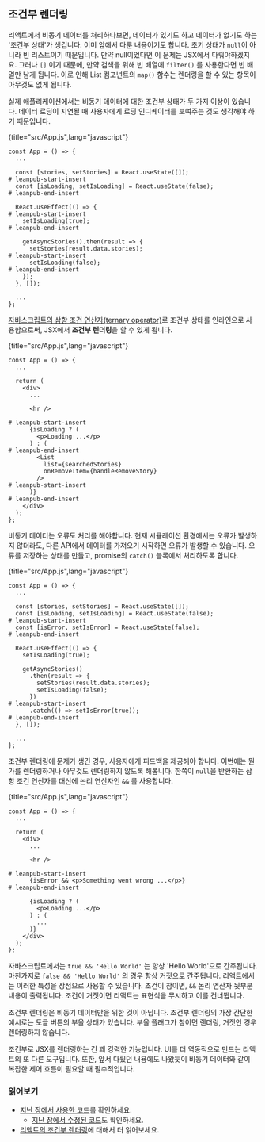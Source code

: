 ## 조건부 렌더링

리액트에서 비동기 데이터를 처리하다보면, 데이터가 있기도 하고 데이터가 없기도 하는 '조건부 상태'가 생깁니다. 이미 앞에서 다룬 내용이기도 합니다. 초기 상태가 `null`이 아니라 빈 리스트이기 때문입니다. 만약 null이었다면 이 문제는 JSX에서 다뤄야하겠지요. 그러나 `[]` 이기 때문에, 만약 검색을 위해 빈 배열에  `filter()` 를 사용한다면 빈 배열만 남게 됩니다. 이로 인해 List 컴포넌트의 `map()` 함수는 렌더링을 할 수 있는 항목이 아무것도 없게 됩니다.

실제 애플리케이션에서는 비동기 데이터에 대한 조건부 상태가 두 가지 이상이 있습니다. 데이터 로딩이 지연될 때 사용자에게 로딩 인디케이터를 보여주는 것도 생각해야 하기 때문입니다.

{title="src/App.js",lang="javascript"}
~~~~~~~
const App = () => {
  ...

  const [stories, setStories] = React.useState([]);
# leanpub-start-insert
  const [isLoading, setIsLoading] = React.useState(false);
# leanpub-end-insert

  React.useEffect(() => {
# leanpub-start-insert
    setIsLoading(true);
# leanpub-end-insert

    getAsyncStories().then(result => {
      setStories(result.data.stories);
# leanpub-start-insert
      setIsLoading(false);
# leanpub-end-insert
    });
  }, []);

  ...
};
~~~~~~~

[자바스크립트의 삼항 조건 연산자(ternary operator)](https://developer.mozilla.org/en-US/docs/Web/JavaScript/Reference/Operators/Conditional_Operator)로 조건부 상태를 인라인으로 사용함으로써, JSX에서 **조건부 렌더링**을 할 수 있게 됩니다.

{title="src/App.js",lang="javascript"}
~~~~~~~
const App = () => {
  ...

  return (
    <div>
      ...

      <hr />

# leanpub-start-insert
      {isLoading ? (
        <p>Loading ...</p>
      ) : (
# leanpub-end-insert
        <List
          list={searchedStories}
          onRemoveItem={handleRemoveStory}
        />
# leanpub-start-insert
      )}
# leanpub-end-insert
    </div>
  );
};
~~~~~~~

비동기 데이터는 오류도 처리를 해야합니다. 현재 시뮬레이션 환경에서는 오류가 발생하지 않더라도, 다른 API에서 데이터를 가져오기 시작하면 오류가 발생할 수 있습니다. 오류를 저장하는 상태를 만들고, promise의 `catch()` 블록에서 처리하도록 합니다.

{title="src/App.js",lang="javascript"}
~~~~~~~
const App = () => {
  ...

  const [stories, setStories] = React.useState([]);
  const [isLoading, setIsLoading] = React.useState(false);
# leanpub-start-insert
  const [isError, setIsError] = React.useState(false);
# leanpub-end-insert

  React.useEffect(() => {
    setIsLoading(true);

    getAsyncStories()
      .then(result => {
        setStories(result.data.stories);
        setIsLoading(false);
      })
# leanpub-start-insert
      .catch(() => setIsError(true));
# leanpub-end-insert
  }, []);

  ...
};
~~~~~~~

조건부 렌더링에 문제가 생긴 경우, 사용자에게 피드백을 제공해야 합니다. 이번에는 뭔가를 렌더링하거나 아무것도 렌더링하지 않도록 해봅니다. 한쪽이 `null`을 반환하는 삼항 조건 연산자를 대신에 논리 연산자인 `&&` 를 사용합니다.

{title="src/App.js",lang="javascript"}
~~~~~~~
const App = () => {
  ...

  return (
    <div>
      ...

      <hr />

# leanpub-start-insert
      {isError && <p>Something went wrong ...</p>}
# leanpub-end-insert

      {isLoading ? (
        <p>Loading ...</p>
      ) : (
        ...
      )}
    </div>
  );
};
~~~~~~~

자바스크립트에서는 `true && 'Hello World'` 는 항상 'Hello World'으로 간주됩니다. 마찬가지로 `false && 'Hello World'` 의 경우 항상 거짓으로 간주됩니다. 리액트에서는 이러한 특성을 장점으로 사용할 수 있습니다. 조건이 참이면, `&&` 논리 연산자 뒷부분 내용이 출력됩니다. 조건이 거짓이면 리액트는 표현식을 무시하고 이를 건너뜁니다.

조건부 렌더링은 비동기 데이터만을 위한 것이 아닙니다. 조건부 렌더링의 가장 간단한 예시로는 토글 버튼의 부울 상태가 있습니다. 부울 플래그가 참이면 렌더링, 거짓인 경우 렌더링하지 않습니다.

조건부로 JSX를 렌더링하는 건 꽤 강력한 기능입니다. UI를 더 역동적으로 만드는 리액트의 또 다른 도구입니다. 또한, 앞서 다뤘던 내용에도 나왔듯이 비동기 데이터와 같이 복잡한 제어 흐름이 필요할 때 필수적입니다.

### 읽어보기

* [지난 장에서 사용한 코드](https://codesandbox.io/s/github/the-road-to-learn-react/hacker-stories/tree/hs/React-Conditional-Rendering)를 확인하세요.
  * [지난 장에서 수정된 코드](https://github.com/the-road-to-learn-react/hacker-stories/compare/hs/React-Asynchronous-Data...hs/React-Conditional-Rendering?expand=1)도 확인하세요.
* [리액트의 조건부 렌더링](https://www.robinwieruch.de/conditional-rendering-react/)에 대해서 더 읽어보세요.

